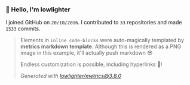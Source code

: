 ### 👋 Hello, I'm lowlighter

I joined GitHub on `20/10/2016`.
I contributed to `33` repositories and made `1533` commits.

> Elements in `inline code-blocks` were auto-magically templated by **metrics markdown template**.
> Although this is rendered as a PNG image in this example, it'll actually push markdown 😎
>
> Endless customization is possible, including hyperlinks 🎉!
>
> *Generated with [lowlighter/metrics@3.8.0](https://github.com/lowlighter/metrics)*
